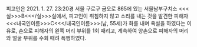 피고인은 2021. 1. 27. 23:20경 서울 구로구 금오로 865에 있는 서울남부구치소 <<<실>>>B<<</실>>>실에서, 피고인이 취침하지 않고 소리를 내는 것을 발견한 피해자 <<<내국인이름>>>C<<</내국인이름>>>(남, 55세)가 화를 내며 욕설을 하였다는 이유로, 손으로 피해자의 왼쪽 머리 부위를 1회 때리고, 계속하여 양손으로 피해자의 머리와 얼굴 부위를 수회 때려 폭행하였다.

